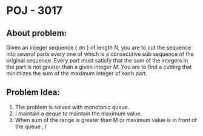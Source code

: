 # POJ - 3017
## About problem:  
Given an integer sequence { _an_ } of length _N_, you are to cut the sequence into several parts every one of which is a consecutive sub sequence of the original sequence. Every part must satisfy that the sum of the integers in the part is not greater than a given integer _M_. You are to find a cutting that minimizes the sum of the maximum integer of each part.
  

## Problem Idea:  

 1. The problem is solved with monotonic queue.
 2. I maintain a deque to maintain the maximum value.
 3. When sum of the range is greater than M  or maximum value is in front of the queue , I
<!--stackedit_data:
eyJoaXN0b3J5IjpbMjMyOTAzNDAwXX0=
-->